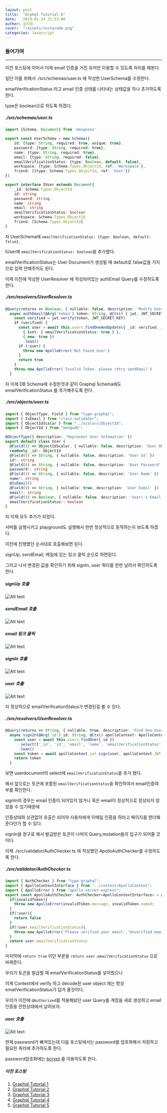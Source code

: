 ```yaml
---
layout: post
title:  "Grphql Tutorial 6"
date:   2019-01-24 21:53:00
author: 김지운
cover:  "/assets/instacode.png"
categories: Javascript
---
```

### 들어가며
---
이전 포스팅에 이어서 이제 email 인증을 거친 유저만 이용할 수 있도록 처리를 해본다.

일단 이를 위해서 ./src/schemas/user.ts 에 작성한 UserSchema를 수정한다.

emailVerificationStatus 라고 email 인증 상태를 나타내는 상태값을 하나 추가하도록 한다.

type은 boolean으로 하도록 하겠다.

##### ./src/schemas/user.ts
```typescript
import {Schema, Document} from 'mongoose'

export const UserSchema = new Schema({
    id: {type: String, required: true, unique: true},
    password: {type: String, required: true},
    name: {type: String, required: true},
    email: {type: String, required: false},
    emailVerificationStatus: {type: Boolean, default: false},
    workspace: {type: Schema.Types.ObjectId, ref: 'Workspace'},
    friend: [{type: Schema.Types.ObjectId, ref: 'User'}]
})

export interface IUser extends Document{
    _id: Schema.Types.ObjectId
    id: string
    password: string
    name: string
    email: string
    emailVerificationStatus: boolean
    workspace: Schema.Types.ObjectId
    friend: [Schema.Types.ObjectId]
}
```
자 UserSchema에 `emailVerificationStatus: {type: Boolean, default: false},`

IUser에 `emailVerificationStatus: boolean`을 추가했다.

emailVerificationStatus는 User Document가 생성될 때 default로 false값을 가지므로 입력 안해주어도 된다.

이제 이전에 작성한 UserResolver 에 작성되어있는 authEmail Query를 수정하도록 한다.

##### ./src/resolvers/UserResolver.ts
```typescript
@Query(returns => Boolean, { nullable: false, description: 'Modify User' })
  async authEmail(@Arg('token') token: String, @Ctx() { jwt, JWT_SECRET_KEY }: ApolloContextInterface): Promise<boolean> {
    const verified = jwt.verify(token, JWT_SECRET_KEY)
    if (verified) {
      const user = await this.users.findOneAndUpdate({ _id: verified._id },
        { $set: { emailVerificationStatus: true } },
        { new: true })
        .lean()
      if (!user) {
        throw new ApolloError('Not Found User')
      }
      return true
    }
    throw new ApolloError('Invalid Token. please retry sendEmail')
  }
```
자 이제 DB Schema에 수정한것과 같이 Graphql Schema에도 emailVerificationStatus 를 추가해주도록 한다.

##### ./src/objects/user.ts
```typescript
import { ObjectType, Field } from "type-graphql";
import { IsEmail } from "class-validator";
import { ObjectIdScalar } from "../scalars/ObjectId";
import { ObjectId } from "mongodb";

@ObjectType({ description: 'Represent User Infomation' })
export default class User {
  @Field(() => ObjectIdScalar, { nullable: false, description: 'User Object Id' })
  readonly _id!: ObjectId
  @Field(() => String, { nullable: false, description: 'User Id' })
  id!: string
  @Field(() => String, { nullable: false, description: 'User Password' })
  password!: string
  @Field(() => String, { nullable: false, description: 'User Name' })
  name!: string
  @IsEmail()
  @Field(() => String, { nullable: true, description: 'User Eamil' })
  email?: string
  @Field(() => Boolean, { nullable: false, description: 'User\'s Email verification status'})
  emailVerificationStatus!: boolean 
}
```
자 이제 모두 추가가 되었다.

서버를 실행시키고 playground도 실행해서 한번 정상적으로 동작하는지 보도록 하겠다.

이전에 진행했던 순서대로 호출해보면 된다.

signUp, sendEmail, 메일에 있는 링크 클릭 순으로 하면된다.

그리고 나서 변경된 값을 확인하기 위해 signIn, user 쿼리를 한번 날려서 확인하도록 한다.

##### signUp 호출
![Alt text](/assets/Posts/graphql_tutorial_6_1.png)
##### sendEmail 호출
![Alt text](/assets/Posts/graphql_tutorial_6_2.png)
##### email 링크 클릭
![Alt text](/assets/Posts/graphql_tutorial_6_3.png)
##### signIn 호출
![Alt text](/assets/Posts/graphql_tutorial_6_4.png)
##### user 호출
![Alt text](/assets/Posts/graphql_tutorial_6_5.png)

자 정상적으로 emailVerificationStatus가 변경된걸 볼 수 있다.

##### ./src/resolvers/UserResolver.ts
```typescript
@Query(returns => String, { nullable: true, description: 'Find One User' })
  async signIn(@Arg('id') id: String, @Ctx() apolloContext: ApolloContextInterface): Promise<String> {
    const user = await this.users.findOne({ id })
      .select(['_id', 'id', 'email', 'name', 'emailVerificationStatus'])
      .lean()
    const token = await apolloContext.jwt.sign(user, apolloContext.JWT_SECRET_KEY)
    return token
  }
```
보면 userdocument의 select에 `emailVerificationStatus`을 추가 했다.

해서 앞으로는 토큰에 포함된 `emailVerificationStatus`을 확인하여서 email인증여부를 확인한다.

signIn의 경우는 email 인증이 되어있지 않거나 혹은 email이 정상적으로 정상되지 않았을 수 있기때문에

인증상태와 상관없이 호출은 되어야 사용자에게 이메일 인증을 하라고 페이지를 렌더해준다던가 할 수 있다.

signIn을 창구로 해서 발급받은 토큰이 나머지 Query,mutation들의 입구가 되어줄 것이다.

이제 ./src/validator/AuthChecker.ts 에 작성했던 ApolloAuthChecker를 수정하도록 한다.

##### ./src/validator/AuthChecker.ts
```typescript
import { AuthChecker } from "type-graphql";
import { ApolloContextInterface } from "../context/ApolloContext";
import { ApolloError } from "apollo-server-express";
export const ApolloAuthChecker: AuthChecker<ApolloContextInterface> = async ({context: {jwt, invalidToken, user}}, roles) => {
  if(invalidToken){
    throw new ApolloError(invalidToken.message, invalidToken.name);
  }
  if(!user){
    return false
  }
  if(!user.emailVerificationStatus){
    throw new ApolloError('Please verified your email','Unverified email')
  }
  return user.emailVerificationStatus
}
```
마지막에 `return true` 이던 부분을 `return user.emailVerificationStatus` 으로 바꿔준다.

우리가 토큰을 발급할 때 emailVerificationStatus를 넣어줬으니

이제 Context에서 verify 하고 decode된 user object 에는 항상 emailVerificationStatus가 담겨 올것이다.

우리가 이전에 `@Authorized`를 적용해놨던 user Query를 계정을 새로 생성하고 email인증을 안한상태에서 날려보자.

##### user 호출
![Alt text](/assets/Posts/graphql_tutorial_6_6.png)

현재 password가 빠져있는데 다음 포스팅에서는 password를 암호화해서 저장하고 필요한 쿼리에 추가하도록 한다.

password암호화에는 [bcrypt] 를 이용하도록 한다.


##### 이전 포스팅
1. [Graphql Tutorial 1]
2. [Graphql Tutorial 2]
3. [Graphql Tutorial 3]
4. [Graphql Tutorial 4]
5. [Graphql Tutorial 5]

[bcrypt]:https://www.npmjs.com/package/bcrypt
[nodemailer]:https://nodemailer.com/about/
[mongodb-connect]:https://kishe89.github.io/bluemix(ibm)/2018/02/15/mongodb-connect.html
[mlab]:https://mlab.com
[typescript-handbook]:https://www.typescriptlang.org/docs/handbook/tsconfig-json.html
[Graphql Tutorial 1]:https://kishe89.github.io/javascript/2019/01/01/graphql-tutorial-01.html
[Graphql Tutorial 2]:https://kishe89.github.io/javascript/2019/01/07/graphql-tutorial-02.html
[Graphql Tutorial 3]:https://kishe89.github.io/javascript/2019/01/13/graphql-tutorial-03.html
[Graphql Tutorial 4]:https://kishe89.github.io/javascript/2019/01/19/graphql-tutorial-04.html
[Graphql Tutorial 5]:https://kishe89.github.io/javascript/2019/01/23/graphql-tutorial-05.html
